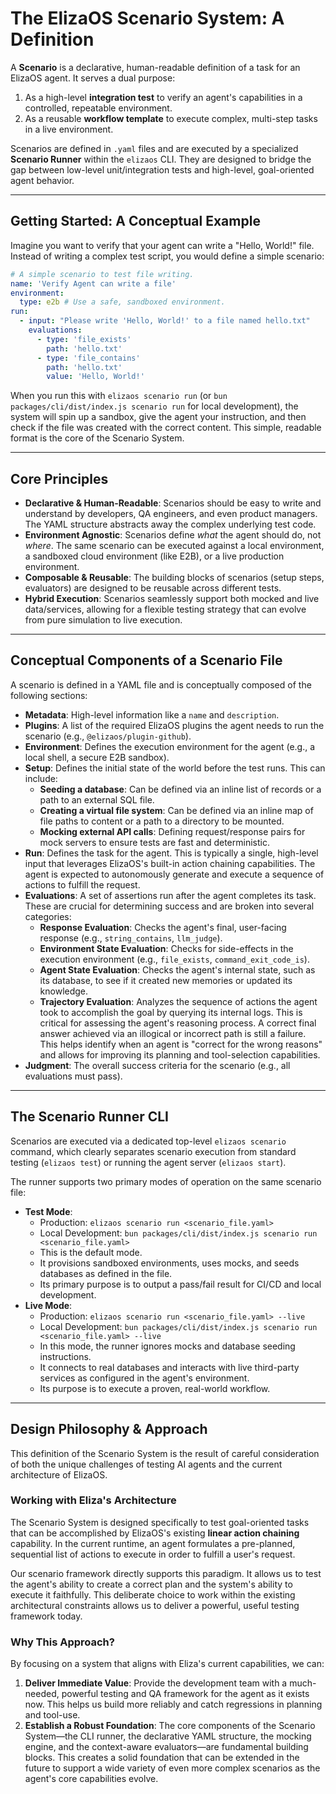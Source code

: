 # The ElizaOS Scenario System: A Definition

A **Scenario** is a declarative, human-readable definition of a task for an ElizaOS agent. It serves a dual purpose:

1.  As a high-level **integration test** to verify an agent's capabilities in a controlled, repeatable environment.
2.  As a reusable **workflow template** to execute complex, multi-step tasks in a live environment.

Scenarios are defined in `.yaml` files and are executed by a specialized **Scenario Runner** within the `elizaos` CLI. They are designed to bridge the gap between low-level unit/integration tests and high-level, goal-oriented agent behavior.

---

## Getting Started: A Conceptual Example

Imagine you want to verify that your agent can write a "Hello, World!" file. Instead of writing a complex test script, you would define a simple scenario:

```yaml
# A simple scenario to test file writing.
name: 'Verify Agent can write a file'
environment:
  type: e2b # Use a safe, sandboxed environment.
run:
  - input: "Please write 'Hello, World!' to a file named hello.txt"
    evaluations:
      - type: 'file_exists'
        path: 'hello.txt'
      - type: 'file_contains'
        path: 'hello.txt'
        value: 'Hello, World!'
```

When you run this with `elizaos scenario run` (or `bun packages/cli/dist/index.js scenario run` for local development), the system will spin up a sandbox, give the agent your instruction, and then check if the file was created with the correct content. This simple, readable format is the core of the Scenario System.

---

## Core Principles

- **Declarative & Human-Readable**: Scenarios should be easy to write and understand by developers, QA engineers, and even product managers. The YAML structure abstracts away the complex underlying test code.
- **Environment Agnostic**: Scenarios define _what_ the agent should do, not _where_. The same scenario can be executed against a local environment, a sandboxed cloud environment (like E2B), or a live production environment.
- **Composable & Reusable**: The building blocks of scenarios (setup steps, evaluators) are designed to be reusable across different tests.
- **Hybrid Execution**: Scenarios seamlessly support both mocked and live data/services, allowing for a flexible testing strategy that can evolve from pure simulation to live execution.

---

## Conceptual Components of a Scenario File

A scenario is defined in a YAML file and is conceptually composed of the following sections:

- **Metadata**: High-level information like a `name` and `description`.
- **Plugins**: A list of the required ElizaOS plugins the agent needs to run the scenario (e.g., `@elizaos/plugin-github`).
- **Environment**: Defines the execution environment for the agent (e.g., a local shell, a secure E2B sandbox).
- **Setup**: Defines the initial state of the world before the test runs. This can include:
  - **Seeding a database**: Can be defined via an inline list of records or a path to an external SQL file.
  - **Creating a virtual file system**: Can be defined via an inline map of file paths to content or a path to a directory to be mounted.
  - **Mocking external API calls**: Defining request/response pairs for mock servers to ensure tests are fast and deterministic.
- **Run**: Defines the task for the agent. This is typically a single, high-level input that leverages ElizaOS's built-in action chaining capabilities. The agent is expected to autonomously generate and execute a sequence of actions to fulfill the request.
- **Evaluations**: A set of assertions run after the agent completes its task. These are crucial for determining success and are broken into several categories:
  - **Response Evaluation**: Checks the agent's final, user-facing response (e.g., `string_contains`, `llm_judge`).
  - **Environment State Evaluation**: Checks for side-effects in the execution environment (e.g., `file_exists`, `command_exit_code_is`).
  - **Agent State Evaluation**: Checks the agent's internal state, such as its database, to see if it created new memories or updated its knowledge.
  - **Trajectory Evaluation**: Analyzes the sequence of actions the agent took to accomplish the goal by querying its internal logs. This is critical for assessing the agent's reasoning process. A correct final answer achieved via an illogical or incorrect path is still a failure. This helps identify when an agent is "correct for the wrong reasons" and allows for improving its planning and tool-selection capabilities.
- **Judgment**: The overall success criteria for the scenario (e.g., all evaluations must pass).

---

## The Scenario Runner CLI

Scenarios are executed via a dedicated top-level `elizaos scenario` command, which clearly separates scenario execution from standard testing (`elizaos test`) or running the agent server (`elizaos start`).

The runner supports two primary modes of operation on the same scenario file:

- **Test Mode**:
  - Production: `elizaos scenario run <scenario_file.yaml>`
  - Local Development: `bun packages/cli/dist/index.js scenario run <scenario_file.yaml>`
  - This is the default mode.
  - It provisions sandboxed environments, uses mocks, and seeds databases as defined in the file.
  - Its primary purpose is to output a pass/fail result for CI/CD and local development.
- **Live Mode**:
  - Production: `elizaos scenario run <scenario_file.yaml> --live`
  - Local Development: `bun packages/cli/dist/index.js scenario run <scenario_file.yaml> --live`
  - In this mode, the runner ignores mocks and database seeding instructions.
  - It connects to real databases and interacts with live third-party services as configured in the agent's environment.
  - Its purpose is to execute a proven, real-world workflow.

---

## Design Philosophy & Approach

This definition of the Scenario System is the result of careful consideration of both the unique challenges of testing AI agents and the current architecture of ElizaOS.

### Working with Eliza's Architecture

The Scenario System is designed specifically to test goal-oriented tasks that can be accomplished by ElizaOS's existing **linear action chaining** capability. In the current runtime, an agent formulates a pre-planned, sequential list of actions to execute in order to fulfill a user's request.

Our scenario framework directly supports this paradigm. It allows us to test the agent's ability to create a correct plan and the system's ability to execute it faithfully. This deliberate choice to work within the existing architectural constraints allows us to deliver a powerful, useful testing framework today.

### Why This Approach?

By focusing on a system that aligns with Eliza's current capabilities, we can:

1.  **Deliver Immediate Value**: Provide the development team with a much-needed, powerful testing and QA framework for the agent as it exists now. This helps us build more reliably and catch regressions in planning and tool-use.
2.  **Establish a Robust Foundation**: The core components of the Scenario System—the CLI runner, the declarative YAML structure, the mocking engine, and the context-aware evaluators—are fundamental building blocks. This creates a solid foundation that can be extended in the future to support a wide variety of even more complex scenarios as the agent's core capabilities evolve.
